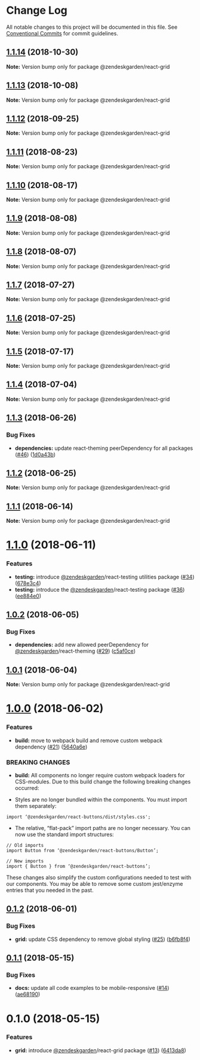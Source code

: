 # Change Log

All notable changes to this project will be documented in this file.
See [Conventional Commits](https://conventionalcommits.org) for commit guidelines.

## [1.1.14](https://github.com/zendeskgarden/react-components/compare/@zendeskgarden/react-grid@1.1.13...@zendeskgarden/react-grid@1.1.14) (2018-10-30)

**Note:** Version bump only for package @zendeskgarden/react-grid





## [1.1.13](https://github.com/zendeskgarden/react-components/compare/@zendeskgarden/react-grid@1.1.12...@zendeskgarden/react-grid@1.1.13) (2018-10-08)

**Note:** Version bump only for package @zendeskgarden/react-grid





<a name="1.1.12"></a>
## [1.1.12](https://github.com/zendeskgarden/react-components/compare/@zendeskgarden/react-grid@1.1.11...@zendeskgarden/react-grid@1.1.12) (2018-09-25)

**Note:** Version bump only for package @zendeskgarden/react-grid





<a name="1.1.11"></a>
## [1.1.11](https://github.com/zendeskgarden/react-components/compare/@zendeskgarden/react-grid@1.1.10...@zendeskgarden/react-grid@1.1.11) (2018-08-23)

**Note:** Version bump only for package @zendeskgarden/react-grid





<a name="1.1.10"></a>
## [1.1.10](https://github.com/zendeskgarden/react-components/compare/@zendeskgarden/react-grid@1.1.9...@zendeskgarden/react-grid@1.1.10) (2018-08-17)

**Note:** Version bump only for package @zendeskgarden/react-grid





<a name="1.1.9"></a>
## [1.1.9](https://github.com/zendeskgarden/react-components/compare/@zendeskgarden/react-grid@1.1.8...@zendeskgarden/react-grid@1.1.9) (2018-08-08)




**Note:** Version bump only for package @zendeskgarden/react-grid

<a name="1.1.8"></a>
## [1.1.8](https://github.com/zendeskgarden/react-components/compare/@zendeskgarden/react-grid@1.1.7...@zendeskgarden/react-grid@1.1.8) (2018-08-07)




**Note:** Version bump only for package @zendeskgarden/react-grid

<a name="1.1.7"></a>
## [1.1.7](https://github.com/zendeskgarden/react-components/compare/@zendeskgarden/react-grid@1.1.6...@zendeskgarden/react-grid@1.1.7) (2018-07-27)




**Note:** Version bump only for package @zendeskgarden/react-grid

<a name="1.1.6"></a>
## [1.1.6](https://github.com/zendeskgarden/react-components/compare/@zendeskgarden/react-grid@1.1.5...@zendeskgarden/react-grid@1.1.6) (2018-07-25)




**Note:** Version bump only for package @zendeskgarden/react-grid

<a name="1.1.5"></a>
## [1.1.5](https://github.com/zendeskgarden/react-components/compare/@zendeskgarden/react-grid@1.1.4...@zendeskgarden/react-grid@1.1.5) (2018-07-17)




**Note:** Version bump only for package @zendeskgarden/react-grid

<a name="1.1.4"></a>
## [1.1.4](https://github.com/zendeskgarden/react-components/compare/@zendeskgarden/react-grid@1.1.3...@zendeskgarden/react-grid@1.1.4) (2018-07-04)




**Note:** Version bump only for package @zendeskgarden/react-grid

<a name="1.1.3"></a>
## [1.1.3](https://github.com/zendeskgarden/react-components/compare/@zendeskgarden/react-grid@1.1.2...@zendeskgarden/react-grid@1.1.3) (2018-06-26)


### Bug Fixes

* **dependencies:** update react-theming peerDependency for all packages ([#46](https://github.com/zendeskgarden/react-components/issues/46)) ([1d0a43b](https://github.com/zendeskgarden/react-components/commit/1d0a43b))




<a name="1.1.2"></a>
## [1.1.2](https://github.com/zendeskgarden/react-components/compare/@zendeskgarden/react-grid@1.1.1...@zendeskgarden/react-grid@1.1.2) (2018-06-25)




**Note:** Version bump only for package @zendeskgarden/react-grid

<a name="1.1.1"></a>
## [1.1.1](https://github.com/zendeskgarden/react-components/compare/@zendeskgarden/react-grid@1.1.0...@zendeskgarden/react-grid@1.1.1) (2018-06-14)




**Note:** Version bump only for package @zendeskgarden/react-grid

<a name="1.1.0"></a>
# [1.1.0](https://github.com/zendeskgarden/react-components/compare/@zendeskgarden/react-grid@1.0.2...@zendeskgarden/react-grid@1.1.0) (2018-06-11)


### Features

* **testing:** introduce [@zendeskgarden](https://github.com/zendeskgarden)/react-testing utilities package ([#34](https://github.com/zendeskgarden/react-components/issues/34)) ([678e3c4](https://github.com/zendeskgarden/react-components/commit/678e3c4))
* **testing:** introduce the [@zendeskgarden](https://github.com/zendeskgarden)/react-testing package ([#36](https://github.com/zendeskgarden/react-components/issues/36)) ([ee884e0](https://github.com/zendeskgarden/react-components/commit/ee884e0))




<a name="1.0.2"></a>
## [1.0.2](https://github.com/zendeskgarden/react-components/compare/@zendeskgarden/react-grid@1.0.1...@zendeskgarden/react-grid@1.0.2) (2018-06-05)


### Bug Fixes

* **dependencies:** add new allowed peerDependency for [@zendeskgarden](https://github.com/zendeskgarden)/react-theming ([#29](https://github.com/zendeskgarden/react-components/issues/29)) ([c5af0ce](https://github.com/zendeskgarden/react-components/commit/c5af0ce))




<a name="1.0.1"></a>
## [1.0.1](https://github.com/zendeskgarden/react-components/compare/@zendeskgarden/react-grid@1.0.0...@zendeskgarden/react-grid@1.0.1) (2018-06-04)




**Note:** Version bump only for package @zendeskgarden/react-grid

<a name="1.0.0"></a>
# [1.0.0](https://github.com/zendeskgarden/react-components/compare/@zendeskgarden/react-grid@0.1.2...@zendeskgarden/react-grid@1.0.0) (2018-06-02)


### Features

* **build:** move to webpack build and remove custom webpack dependency ([#21](https://github.com/zendeskgarden/react-components/issues/21)) ([5640a6e](https://github.com/zendeskgarden/react-components/commit/5640a6e))


### BREAKING CHANGES

* **build:** All components no longer require custom webpack loaders for CSS-modules. Due to this build change the following breaking changes occurred:

* Styles are no longer bundled within the components. You must import them separately:

```
import ‘@zendeskgarden/react-buttons/dist/styles.css';
```

* The relative, “flat-pack” import paths are no longer necessary. You can now use the standard import structures:

```
// Old imports
import Button from ‘@zendeskgarden/react-buttons/Button’;

// New imports
import { Button } from ‘@zendeskgarden/react-buttons’;
```

These changes also simplify the custom configurations needed to test with our components. You may be able to remove some custom jest/enzyme entries that you needed in the past.




<a name="0.1.2"></a>
## [0.1.2](https://github.com/zendeskgarden/react-components/compare/@zendeskgarden/react-grid@0.1.1...@zendeskgarden/react-grid@0.1.2) (2018-06-01)


### Bug Fixes

* **grid:** update CSS dependency to remove global styling ([#25](https://github.com/zendeskgarden/react-components/issues/25)) ([b6fb8f4](https://github.com/zendeskgarden/react-components/commit/b6fb8f4))




<a name="0.1.1"></a>
## [0.1.1](https://github.com/zendeskgarden/react-components/compare/@zendeskgarden/react-grid@0.1.0...@zendeskgarden/react-grid@0.1.1) (2018-05-15)


### Bug Fixes

* **docs:** update all code examples to be mobile-responsive ([#14](https://github.com/zendeskgarden/react-components/issues/14)) ([ae68190](https://github.com/zendeskgarden/react-components/commit/ae68190))




<a name="0.1.0"></a>
# 0.1.0 (2018-05-15)


### Features

* **grid:** introduce [@zendeskgarden](https://github.com/zendeskgarden)/react-grid package ([#13](https://github.com/zendeskgarden/react-components/issues/13)) ([6413da8](https://github.com/zendeskgarden/react-components/commit/6413da8))
